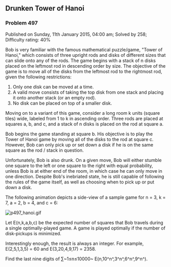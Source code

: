 Drunken Tower of Hanoi
----------------------

### Problem 497

Published on Sunday, 11th January 2015, 04:00 am; Solved by 258;
Difficulty rating: 40%

Bob is very familiar with the famous mathematical puzzle/game, "Tower of
Hanoi," which consists of three upright rods and disks of different
sizes that can slide onto any of the rods. The game begins with a stack
of n disks placed on the leftmost rod in descending order by size. The
objective of the game is to move all of the disks from the leftmost rod
to the rightmost rod, given the following restrictions:

1.  Only one disk can be moved at a time.
2.  A valid move consists of taking the top disk from one stack and
    placing it onto another stack (or an empty rod).
3.  No disk can be placed on top of a smaller disk.

Moving on to a variant of this game, consider a long room k units
(square tiles) wide, labeled from 1 to k in ascending order. Three rods
are placed at squares a, b, and c, and a stack of n disks is placed on
the rod at square a.

Bob begins the game standing at square b. His objective is to play the
Tower of Hanoi game by moving all of the disks to the rod at square c.
However, Bob can only pick up or set down a disk if he is on the same
square as the rod / stack in question.

Unfortunately, Bob is also drunk. On a given move, Bob will either
stumble one square to the left or one square to the right with equal
probability, unless Bob is at either end of the room, in which case he
can only move in one direction. Despite Bob's inebriated state, he is
still capable of following the rules of the game itself, as well as
choosing when to pick up or put down a disk.

The following animation depicts a side-view of a sample game for n = 3,
k = 7, a = 2, b = 4, and c = 6:

![p497\_hanoi.gif](project/images/p497_hanoi.gif)

Let E(n,k,a,b,c) be the expected number of squares that Bob travels
during a single optimally-played game. A game is played optimally if the
number of disk-pickups is minimized.

Interestingly enough, the result is always an integer. For example,
E(2,5,1,3,5) = 60 and E(3,20,4,9,17) = 2358.

Find the last nine digits of ∑~1≤n≤10000~ E(n,10^n^,3^n^,6^n^,9^n^).
